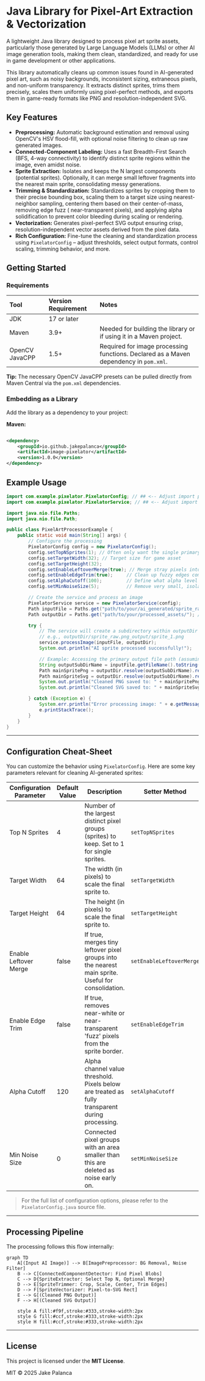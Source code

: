 # Java Library for Pixel‑Art Extraction & Vectorization

A lightweight Java library designed to process pixel art sprite assets, particularly those generated by Large Language
Models (LLMs) or other AI image generation tools, making them clean, standardized, and ready for use in game development
or other applications.

This library automatically cleans up common issues found in AI-generated pixel art, such as noisy backgrounds,
inconsistent sizing, extraneous pixels, and non-uniform transparency. It extracts distinct sprites, trims them
precisely, scales them uniformly using pixel-perfect methods, and exports them in game-ready formats like PNG and
resolution-independent SVG.

## Key Features

* **Preprocessing:** Automatic background estimation and removal using OpenCV's HSV flood-fill, with optional noise
  filtering to clean up raw generated images.
* **Connected-Component Labeling:** Uses a fast Breadth-First Search (BFS, 4-way connectivity) to identify distinct
  sprite regions within the image, even amidst noise.
* **Sprite Extraction:** Isolates and keeps the N largest components (potential sprites). Optionally, it can merge small
  leftover fragments into the nearest main sprite, consolidating messy generations.
* **Trimming & Standardization:** Standardizes sprites by cropping them to their precise bounding box, scaling them to a
  target size using nearest-neighbor sampling, centering them based on their center-of-mass, removing edge fuzz (
  near-transparent pixels), and applying alpha solidification to prevent color bleeding during scaling or rendering.
* **Vectorization:** Generates pixel-perfect SVG output ensuring crisp, resolution-independent vector assets derived
  from the pixel data.
* **Rich Configuration:** Fine-tune the cleaning and standardization process using `PixelatorConfig` – adjust
  thresholds, select output formats, control scaling, trimming behavior, and more.

## Getting Started

### Requirements

| Tool           | Version Requirement | Notes                                                                                 |
|:---------------|:--------------------|:--------------------------------------------------------------------------------------|
| JDK            | 17 or later         |                                                                                       |
| Maven          | 3.9+                | Needed for building the library or if using it in a Maven project.                    |
| OpenCV JavaCPP | 1.5+                | Required for image processing functions. Declared as a Maven dependency in `pom.xml`. |

**Tip:** The necessary OpenCV JavaCPP presets can be pulled directly from Maven Central via the `pom.xml` dependencies.

### Embedding as a Library

Add the library as a dependency to your project:

**Maven:**

```xml

<dependency>
    <groupId>io.github.jakepalanca</groupId>
    <artifactId>image-pixelator</artifactId>
    <version>1.0.0</version>
</dependency>
```

## Example Usage

```java
import com.example.pixelator.PixelatorConfig; // ## <-- Adjust import path if needed
import com.example.pixelator.PixelatorService; // ## <-- Adjust import path if needed

import java.nio.file.Paths;
import java.nio.file.Path;

public class PixelArtProcessorExample {
    public static void main(String[] args) {
        // Configure the processing
        PixelatorConfig config = new PixelatorConfig();
        config.setTopNSprites(1); // Often only want the single primary sprite from an AI generation
        config.setTargetWidth(32); // Target size for game asset
        config.setTargetHeight(32);
        config.setEnableLeftoverMerge(true); // Merge stray pixels into the main sprite
        config.setEnableEdgeTrim(true);     // Clean up fuzzy edges common in AI outputs
        config.setAlphaCutoff(100);         // Define what alpha level is considered transparent
        config.setMinNoiseSize(5);          // Remove very small, isolated pixel groups

        // Create the service and process an image
        PixelatorService service = new PixelatorService(config);
        Path inputFile = Paths.get("path/to/your/ai_generated/sprite_raw.png");
        Path outputDir = Paths.get("path/to/your/processed_assets/"); // Directory to save results

        try {
            // The service will create a subdirectory within outputDir named after the input file
            // e.g., outputDir/sprite_raw.png_output/sprite_1.png
            service.processImage(inputFile, outputDir);
            System.out.println("AI sprite processed successfully!");

            // Example: Accessing the primary output file path (assuming topNSprites=1)
            String outputSubDirName = inputFile.getFileName().toString() + "_output";
            Path mainSpritePng = outputDir.resolve(outputSubDirName).resolve("sprite_1.png");
            Path mainSpriteSvg = outputDir.resolve(outputSubDirName).resolve("sprite_1.svg");
            System.out.println("Cleaned PNG saved to: " + mainSpritePng);
            System.out.println("Cleaned SVG saved to: " + mainSpriteSvg);

        } catch (Exception e) {
            System.err.println("Error processing image: " + e.getMessage());
            e.printStackTrace();
        }
    }
}
```

---

## Configuration Cheat-Sheet

You can customize the behavior using `PixelatorConfig`. Here are some key parameters relevant for cleaning AI-generated
sprites:

| Configuration Parameter | Default Value | Description                                                                                        | Setter Method            |
|-------------------------|---------------|----------------------------------------------------------------------------------------------------|--------------------------|
| Top N Sprites           | 4             | Number of the largest distinct pixel groups (sprites) to keep. Set to 1 for single sprites.        | `setTopNSprites`         |
| Target Width            | 64            | The width (in pixels) to scale the final sprite to.                                                | `setTargetWidth`         |
| Target Height           | 64            | The height (in pixels) to scale the final sprite to.                                               | `setTargetHeight`        |
| Enable Leftover Merge   | false         | If true, merges tiny leftover pixel groups into the nearest main sprite. Useful for consolidation. | `setEnableLeftoverMerge` |
| Enable Edge Trim        | false         | If true, removes near-white or near-transparent 'fuzz' pixels from the sprite border.              | `setEnableEdgeTrim`      |
| Alpha Cutoff            | 120           | Alpha channel value threshold. Pixels below are treated as fully transparent during processing.    | `setAlphaCutoff`         |
| Min Noise Size          | 0             | Connected pixel groups with an area smaller than this are deleted as noise early on.               | `setMinNoiseSize`        |

> For the full list of configuration options, please refer to the `PixelatorConfig.java` source file.

---

## Processing Pipeline

The processing follows this flow internally:

```mermaid
graph TD
    A[(Input AI Image)] --> B[ImagePreprocessor: BG Removal, Noise Filter]
    B --> C[ConnectedComponentDetector: Find Pixel Blobs]
    C --> D{SpriteExtractor: Select Top N, Optional Merge}
    D --> E[SpriteTrimmer: Crop, Scale, Center, Trim Edges]
    D --> F[SpriteVectorizer: Pixel-to-SVG Rect]
    E --> G[(Cleaned PNG Output)]
    F --> H[(Cleaned SVG Output)]

    style A fill:#f9f,stroke:#333,stroke-width:2px
    style G fill:#ccf,stroke:#333,stroke-width:2px
    style H fill:#ccf,stroke:#333,stroke-width:2px
```

---

## License

This project is licensed under the **MIT License**.

MIT © 2025 Jake Palanca
